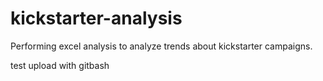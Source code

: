 # kickstarter-analysis
Performing excel analysis to analyze trends about kickstarter campaigns.

test upload with gitbash

